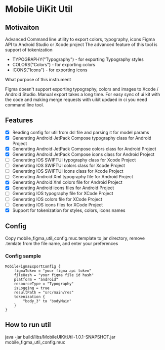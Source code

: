 # Mobile UiKit Util

## Motivaiton

Advanced Command line utility to export colors, typography, icons Figma API to Android Studio or Xcode project
The advanced feature of this tool is support of tokenization

- TYPOGRAPHY("Typography") - for exporting Typography styles
- COLORS("Colors") - for exporting colors
- ICONS("Icons") - for exporting icons

What purpose of this instrument

Figma doesn't support exporting typography, colors and images to Xcode / Android Studio. Manual export takes a long time.
For easy sync of ui kit with the code and making merge requests with uikit updaed in ci you need
command line tool.

## Features

- [x] Reading config for util from dsl file and parsing it for model params
- [x] Generating Android JetPack Compose typography class for Android Project 
- [x] Generating Android JetPack Compose colors class for Android Project
- [x] Generating Android JetPack Compose icons class for Android Project
- [ ] Generating IOS SWIFTUI typography class for Xcode Project
- [ ] Generating IOS SWIFTUI colors class for Xcode Project
- [ ] Generating IOS SWIFTUI icons class for Xcode Project
- [ ] Generating Android Xml typography file for Android Project
- [x] Generating Android Xml colors file for Android Project
- [x] Generating Android icons files for Android Project
- [ ] Generating IOS typography file for XCode Project
- [ ] Generating IOS colors file for XCode Project
- [ ] Generating IOS icons files for XCode Project
- [x] Support for tokenization for styles, colors, icons names

## Config

Copy mobile_figma_util_config.muc.template to jar directory, remove .temlate from the file name, 
and enter your preferences

### Config sample
```
MobileFigmaExportConfig {
    figmaToken = "your figma api token"
    fileHash = "your figma file id hash"
    platform = "android"
    resourceType = "Typography"
    isLogging = true
    resultPath = "src/main/res"
    tokenization {
        "body_3" to "bodyMain"
    }
}
```
## How to run util
java -jar build/libs/MobileUIKitUtil-1.0.1-SNAPSHOT.jar mobile_figma_util_config.muc